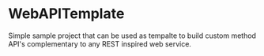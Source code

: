 # WebAPITemplate
Simple sample project that can be used as tempalte to build custom method API's complementary to any REST inspired web service.
